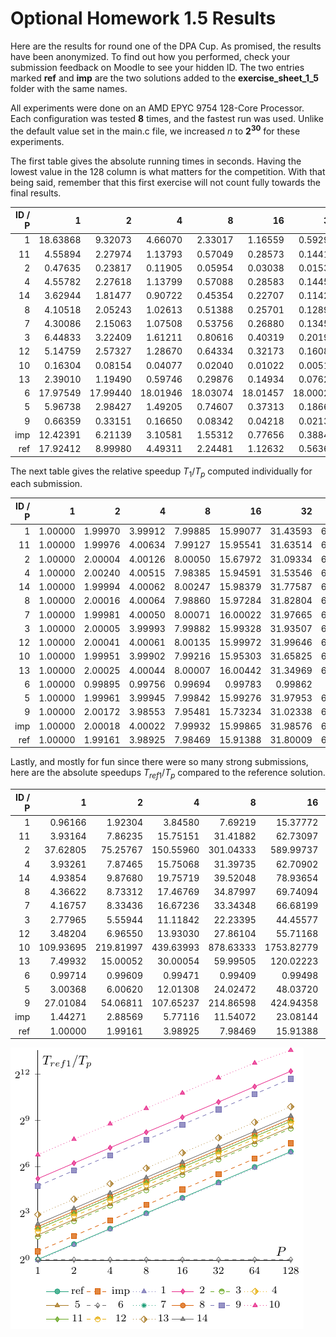 # Optional Homework 1.5 Results

Here are the results for round one of the DPA Cup. As promised, the results have been anonymized. To find out how you performed, check your submission feedback on Moodle to see your hidden ID. The two entries marked **ref** and **imp** are the two solutions added to the __exercise_sheet_1_5__ folder with the same names.

All experiments were done on an AMD EPYC 9754 128-Core Processor. Each configuration was tested **8** times, and the fastest run was used. Unlike the default value set in the main.c file, we increased $n$ to **$2^{30}$** for these experiments.

The first table gives the absolute running times in seconds. Having the lowest value in the 128 column is what matters for the competition. With that being said, remember that this first exercise will not count fully towards the final results.

| ID / P | 1 | 2 | 4 | 8 | 16 | 32 | 64 | 128 |
| -: | -: | -: | -: | -: | -: | -: | -: | -: |
| 1 | 18.63868 | 9.32073 | 4.66070 | 2.33017 | 1.16559 | 0.59291 | 0.29599 | 0.14750 |
| 11 | 4.55894 | 2.27974 | 1.13793 | 0.57049 | 0.28573 | 0.14411 | 0.07220 | 0.03630 |
| 2 | 0.47635 | 0.23817 | 0.11905 | 0.05954 | 0.03038 | 0.01532 | 0.00767 | 0.00385 |
| 4 | 4.55782 | 2.27618 | 1.13799 | 0.57088 | 0.28583 | 0.14453 | 0.07228 | 0.03637 |
| 14 | 3.62944 | 1.81477 | 0.90722 | 0.45354 | 0.22707 | 0.11422 | 0.05714 | 0.02861 |
| 8 | 4.10518 | 2.05243 | 1.02613 | 0.51388 | 0.25701 | 0.12898 | 0.06458 | 0.03243 |
| 7 | 4.30086 | 2.15063 | 1.07508 | 0.53756 | 0.26880 | 0.13450 | 0.06727 | 0.03365 |
| 3 | 6.44833 | 3.22409 | 1.61211 | 0.80616 | 0.40319 | 0.20192 | 0.10100 | 0.05051 |
| 12 | 5.14759 | 2.57327 | 1.28670 | 0.64334 | 0.32173 | 0.16088 | 0.08048 | 0.04030 |
| 10 | 0.16304 | 0.08154 | 0.04077 | 0.02040 | 0.01022 | 0.00515 | 0.00266 | 0.00150 |
| 13 | 2.39010 | 1.19490 | 0.59746 | 0.29876 | 0.14934 | 0.07624 | 0.03798 | 0.01889 |
| 6 | 17.97549 | 17.99440 | 18.01946 | 18.03074 | 18.01457 | 18.00028 | 17.99351 | 17.99110 |
| 5 | 5.96738 | 2.98427 | 1.49205 | 0.74607 | 0.37313 | 0.18660 | 0.09335 | 0.04672 |
| 9 | 0.66359 | 0.33151 | 0.16650 | 0.08342 | 0.04218 | 0.02139 | 0.01074 | 0.00540 |
| imp | 12.42391 | 6.21139 | 3.10581 | 1.55312 | 0.77656 | 0.38842 | 0.19424 | 0.09716 |
| ref | 17.92412 | 8.99980 | 4.49311 | 2.24481 | 1.12632 | 0.56365 | 0.28260 | 0.14182 |


The next table gives the relative speedup $T_1 / T_p$ computed individually for each submission.

| ID / P | 1 | 2 | 4 | 8 | 16 | 32 | 64 | 128 |
| -: | -: | -: | -: | -: | -: | -: | -: | -: |
| 1 | 1.00000 | 1.99970 | 3.99912 | 7.99885 | 15.99077 | 31.43593 | 62.97064 | 126.36393 |
| 11 | 1.00000 | 1.99976 | 4.00634 | 7.99127 | 15.95541 | 31.63514 | 63.14321 | 125.59063 |
| 2 | 1.00000 | 2.00004 | 4.00126 | 8.00050 | 15.67972 | 31.09334 | 62.10561 | 123.72727 |
| 4 | 1.00000 | 2.00240 | 4.00515 | 7.98385 | 15.94591 | 31.53546 | 63.05783 | 125.31812 |
| 14 | 1.00000 | 1.99994 | 4.00062 | 8.00247 | 15.98379 | 31.77587 | 63.51838 | 126.85914 |
| 8 | 1.00000 | 2.00016 | 4.00064 | 7.98860 | 15.97284 | 31.82804 | 63.56736 | 126.58588 |
| 7 | 1.00000 | 1.99981 | 4.00050 | 8.00071 | 16.00022 | 31.97665 | 63.93429 | 127.81159 |
| 3 | 1.00000 | 2.00005 | 3.99993 | 7.99882 | 15.99328 | 31.93507 | 63.84485 | 127.66442 |
| 12 | 1.00000 | 2.00041 | 4.00061 | 8.00135 | 15.99972 | 31.99646 | 63.96111 | 127.73176 |
| 10 | 1.00000 | 1.99951 | 3.99902 | 7.99216 | 15.95303 | 31.65825 | 61.29323 | 108.69333 |
| 13 | 1.00000 | 2.00025 | 4.00044 | 8.00007 | 16.00442 | 31.34969 | 62.93049 | 126.52726 |
| 6 | 1.00000 | 0.99895 | 0.99756 | 0.99694 | 0.99783 | 0.99862 | 0.99900 | 0.99913 |
| 5 | 1.00000 | 1.99961 | 3.99945 | 7.99842 | 15.99276 | 31.97953 | 63.92480 | 127.72646 |
| 9 | 1.00000 | 2.00172 | 3.98553 | 7.95481 | 15.73234 | 31.02338 | 61.78678 | 122.88704 |
| imp | 1.00000 | 2.00018 | 4.00022 | 7.99932 | 15.99865 | 31.98576 | 63.96165 | 127.87063 |
| ref | 1.00000 | 1.99161 | 3.98925 | 7.98469 | 15.91388 | 31.80009 | 63.42576 | 126.38641 |

Lastly, and mostly for fun since there were so many strong submissions, here are the absolute speedups $T_{ref 1} / T_p$ compared to the reference solution.

| ID / P | 1 | 2 | 4 | 8 | 16 | 32 | 64 | 128 |
| -: | -: | -: | -: | -: | -: | -: | -: | -: |
| 1 | 0.96166 | 1.92304 | 3.84580 | 7.69219 | 15.37772 | 30.23076 | 60.55651 | 121.51946 |
| 11 | 3.93164 | 7.86235 | 15.75151 | 31.41882 | 62.73097 | 124.37804 | 248.25651 | 493.77741 |
| 2 | 37.62805 | 75.25767 | 150.55960 | 301.04333 | 589.99737 | 1169.98172 | 2336.91265 | 4655.61558 |
| 4 | 3.93261 | 7.87465 | 15.75068 | 31.39735 | 62.70902 | 124.01661 | 247.98174 | 492.82706 |
| 14 | 4.93854 | 9.87680 | 19.75719 | 39.52048 | 78.93654 | 156.92628 | 313.68778 | 626.49843 |
| 8 | 4.36622 | 8.73312 | 17.46769 | 34.87997 | 69.74094 | 138.96821 | 277.54909 | 552.70182 |
| 7 | 4.16757 | 8.33436 | 16.67236 | 33.34348 | 66.68199 | 133.26483 | 266.45042 | 532.66330 |
| 3 | 2.77965 | 5.55944 | 11.11842 | 22.23395 | 44.45577 | 88.76842 | 177.46653 | 354.86280 |
| 12 | 3.48204 | 6.96550 | 13.93030 | 27.86104 | 55.71168 | 111.41298 | 222.71521 | 444.76725 |
| 10 | 109.93695 | 219.81997 | 439.63993 | 878.63333 | 1753.82779 | 3480.41165 | 6738.39098 | 11949.41333 |
| 13 | 7.49932 | 15.00052 | 30.00054 | 59.99505 | 120.02223 | 235.10126 | 471.93576 | 948.86818 |
| 6 | 0.99714 | 0.99609 | 0.99471 | 0.99409 | 0.99498 | 0.99577 | 0.99614 | 0.99628 |
| 5 | 3.00368 | 6.00620 | 12.01308 | 24.02472 | 48.03720 | 96.05638 | 192.00986 | 383.64983 |
| 9 | 27.01084 | 54.06811 | 107.65237 | 214.86598 | 424.94358 | 837.96727 | 1668.91248 | 3319.28148 |
| imp | 1.44271 | 2.88569 | 5.77116 | 11.54072 | 23.08144 | 46.14623 | 92.27821 | 184.48044 |
| ref | 1.00000 | 1.99161 | 3.98925 | 7.98469 | 15.91388 | 31.80009 | 63.42576 | 126.38641 |

![results](tex/plot.png)